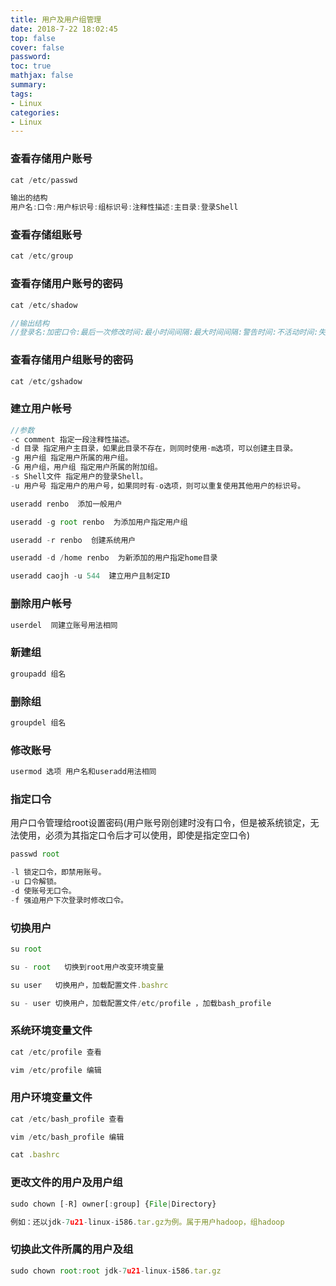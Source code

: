 ```yaml
---
title: 用户及用户组管理
date: 2018-7-22 18:02:45
top: false
cover: false
password:
toc: true
mathjax: false
summary: 
tags:
- Linux
categories:
- Linux
---
```


### 查看存储用户账号

```js
cat /etc/passwd

输出的结构
用户名:口令:用户标识号:组标识号:注释性描述:主目录:登录Shell
```

### 查看存储组账号

```js
cat /etc/group  
```

### 查看存储用户账号的密码

```js
cat /etc/shadow   

//输出结构
//登录名:加密口令:最后一次修改时间:最小时间间隔:最大时间间隔:警告时间:不活动时间:失效时间:标志
```
  
### 查看存储用户组账号的密码

```js
cat /etc/gshadow  
```


### 建立用户帐号

```js
//参数
-c comment 指定一段注释性描述。
-d 目录 指定用户主目录，如果此目录不存在，则同时使用-m选项，可以创建主目录。
-g 用户组 指定用户所属的用户组。
-G 用户组，用户组 指定用户所属的附加组。
-s Shell文件 指定用户的登录Shell。
-u 用户号 指定用户的用户号，如果同时有-o选项，则可以重复使用其他用户的标识号。

useradd renbo  添加一般用户

useradd -g root renbo  为添加用户指定用户组

useradd -r renbo  创建系统用户

useradd -d /home renbo  为新添加的用户指定home目录

useradd caojh -u 544  建立用户且制定ID
```

### 删除用户帐号

```js
userdel  同建立账号用法相同 
```

### 新建组

```js
groupadd 组名
```

### 删除组

```js
groupdel 组名
```

### 修改账号

```js
usermod 选项 用户名和useradd用法相同
```

### 指定口令

用户口令管理给root设置密码(用户账号刚创建时没有口令，但是被系统锁定，无法使用，必须为其指定口令后才可以使用，即使是指定空口令)

```js
passwd root 

-l 锁定口令，即禁用账号。
-u 口令解锁。
-d 使账号无口令。
-f 强迫用户下次登录时修改口令。
```

### 切换用户

```js
su root 

su - root   切换到root用户改变环境变量

su user   切换用户，加载配置文件.bashrc

su - user 切换用户，加载配置文件/etc/profile ，加载bash_profile
```


### 系统环境变量文件

```js
cat /etc/profile 查看

vim /etc/profile 编辑
```

### 用户环境变量文件

```js
cat /etc/bash_profile 查看

vim /etc/bash_profile 编辑

cat .bashrc
```


### 更改文件的用户及用户组

```js
sudo chown [-R] owner[:group] {File|Directory}

例如：还以jdk-7u21-linux-i586.tar.gz为例。属于用户hadoop，组hadoop

```

### 切换此文件所属的用户及组

```js
sudo chown root:root jdk-7u21-linux-i586.tar.gz
```









